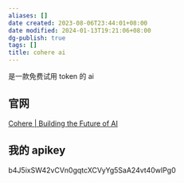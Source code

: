 ```yaml
---
aliases: []
date created: 2023-08-06T23:44:01+08:00
date modified: 2024-01-13T19:21:06+08:00
dg-publish: true
tags: []
title: cohere ai
---
```


是一款免费试用 token 的 ai
## 官网
[Cohere | Building the Future of AI](https://cohere.com/)
## 我的 apikey
b4J5ixSW42vCVn0gqtcXCVyYg5SaA24vt40wIPg0